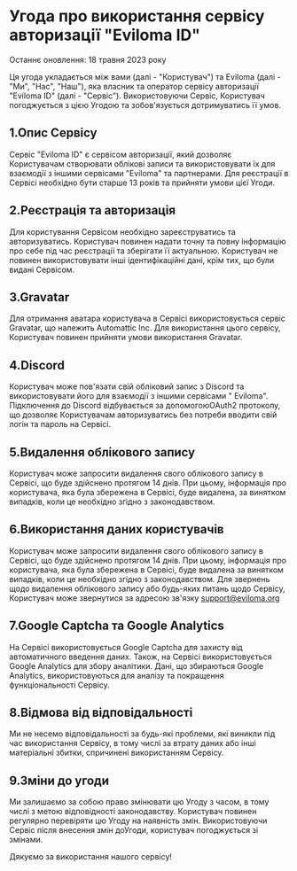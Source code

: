 # Угода про використання сервісу авторизації "Eviloma ID"

Останнє оновлення: 18 травня 2023 року

Ця угода укладається між вами (далі - "Користувач") та Eviloma (далі - "Ми", "Нас", "Наш"), яка власник та оператор
сервісу авторизації "Eviloma ID" (далі - "Сервіс"). Використовуючи Сервіс, Користувач погоджується з цією Угодою та
зобов'язується дотримуватись її умов.

## 1.Опис Сервісу

Сервіс "Eviloma ID" є сервісом авторизації, який дозволяє Користувачам створювати облікові записи та використовувати їх
для взаємодії з іншими сервісами "Eviloma" та партнерами. Для реєстрації в Сервісі необхідно бути старше 13 років та
прийняти умови цієї Угоди.

## 2.Реєстрація та авторизація

Для користування Сервісом необхідно зареєструватись та авторизуватись. Користувач повинен надати точну та повну
інформацію про себе під час реєстрації та зберігати її актуальною. Користувач не повинен використовувати інші
ідентифікаційні дані, крім тих, що були видані Сервісом.

## 3.Gravatar

Для отримання аватара користувача в Сервісі використовується сервіс Gravatar, що належить Automattic Inc. Для
використання цього сервісу, Користувач повинен прийняти умови використання Gravatar.

## 4.Discord

Користувач може пов'язати свій обліковий запис з Discord та використовувати його для взаємодії з іншими сервісами "
Eviloma". Підключення до Discord відбувається за допомогоюOAuth2 протоколу, що дозволяє Користувачам авторизуватись без
потреби вводити свій логін та пароль на Сервісі.

## 5.Видалення облікового запису

Користувач може запросити видалення свого облікового запису в Сервісі, що буде здійснено протягом 14 днів. При цьому,
інформація про користувача, яка була збережена в Сервісі, буде видалена, за винятком випадків, коли це необхідно згідно
з законодавством.

## 6.Використання даних користувачів

Користувач може запросити видалення свого облікового запису в Сервісі, що буде здійснено протягом 14 днів. При цьому,
інформація про користувача, яка була збережена в Сервісі, буде видалена за винятком випадків, коли це необхідно згідно з
законодавством. Для звернень щодо видалення облікового запису або будь-яких питань щодо Сервісу, Користувач може
звернутися за адресою зв'язку <support@eviloma.org>

## 7.Google Captcha та Google Analytics

На Сервісі використовується Google Captcha для захисту від автоматичного введення даних. Також, на Сервісі
використовується Google Analytics для збору аналітики. Дані, що збираються Google Analytics, використовуються для
аналізу та покращення функціональності Сервісу.

## 8.Відмова від відповідальності

Ми не несемо відповідальності за будь-які проблеми, які виникли під час використання Сервісу, в тому числі за втрату
даних або інші матеріальні збитки, спричинені використанням Сервісу.

## 9.Зміни до угоди

Ми залишаємо за собою право змінювати цю Угоду з часом, в тому числі з метою відповідності законодавству. Користувач
повинен регулярно перевіряти цю Угоду на наявність змін. Використовуючи Сервіс після внесення змін доУгоди, користувач
погоджується зі змінами.

Дякуємо за використання нашого сервісу!